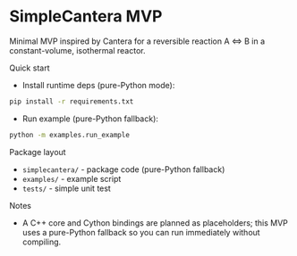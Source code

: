 # SimpleCantera MVP

Minimal MVP inspired by Cantera for a reversible reaction A <=> B in a constant-volume, isothermal reactor.

Quick start

- Install runtime deps (pure-Python mode):

```bash
pip install -r requirements.txt
```

- Run example (pure-Python fallback):

```bash
python -m examples.run_example
```

Package layout

- `simplecantera/` - package code (pure-Python fallback)
- `examples/` - example script
- `tests/` - simple unit test

Notes

- A C++ core and Cython bindings are planned as placeholders; this MVP uses a pure-Python fallback so you can run immediately without compiling.
